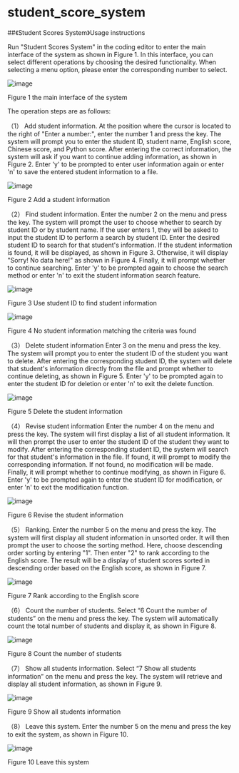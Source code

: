 # student_score_system
##《Student Scores System》Usage instructions

Run "Student Scores System" in the coding editor to enter the main interface of the system as shown in Figure 1. In this interface, you can select different operations by choosing the desired functionality. When selecting a menu option, please enter the corresponding number to select.

 ![image](https://github.com/slowpokestudycoding/student_score_system/assets/130159100/c0bd6dc2-32a8-468b-b269-5ff6025882aa)

Figure 1  the main interface of the system

The operation steps are as follows:

（1）	Add student information. 
At the position where the cursor is located to the right of "Enter a number:", enter the number 1 and press the <Enter> key. The system will prompt you to enter the student ID, student name, English score, Chinese score, and Python score. After entering the correct information, the system will ask if you want to continue adding information, as shown in Figure 2. Enter 'y' to be prompted to enter user information again or enter 'n' to save the entered student information to a file.

![image](https://github.com/slowpokestudycoding/student_score_system/assets/130159100/acdcc4cb-9a25-4259-8a5d-bd929b9a534b)

Figure 2  Add a student information

（2）	Find student information. 
Enter the number 2 on the menu and press the <Enter> key. The system will prompt the user to choose whether to search by student ID or by student name. If the user enters 1, they will be asked to input the student ID to perform a search by student ID. Enter the desired student ID to search for that student's information. If the student information is found, it will be displayed, as shown in Figure 3. Otherwise, it will display "Sorry! No data here!" as shown in Figure 4. Finally, it will prompt whether to continue searching. Enter 'y' to be prompted again to choose the search method or enter 'n' to exit the student information search feature.

![image](https://github.com/slowpokestudycoding/student_score_system/assets/130159100/29a8a4ca-3985-49b3-8356-a7ec9d247f3d)

Figure 3  Use student ID to find student information 

![image](https://github.com/slowpokestudycoding/student_score_system/assets/130159100/8553db49-2dc4-46a0-a77d-35311fcda239)
 
Figure 4  No student information matching the criteria was found

（3）	Delete student information
Enter 3 on the menu and press the <Enter> key. The system will prompt you to enter the student ID of the student you want to delete. After entering the corresponding student ID, the system will delete that student's information directly from the file and prompt whether to continue deleting, as shown in Figure 5. Enter 'y' to be prompted again to enter the student ID for deletion or enter 'n' to exit the delete function.

![image](https://github.com/slowpokestudycoding/student_score_system/assets/130159100/e672f194-74a7-4d5e-955c-180fb5d7391f)

Figure 5  Delete the student information

（4）	Revise student information
Enter the number 4 on the menu and press the <Enter> key. The system will first display a list of all student information. It will then prompt the user to enter the student ID of the student they want to modify. After entering the corresponding student ID, the system will search for that student's information in the file. If found, it will prompt to modify the corresponding information. If not found, no modification will be made. Finally, it will prompt whether to continue modifying, as shown in Figure 6. Enter 'y' to be prompted again to enter the student ID for modification, or enter 'n' to exit the modification function.

![image](https://github.com/slowpokestudycoding/student_score_system/assets/130159100/0ac8f125-1c86-432f-b86d-96b0cd81da8b)
 
Figure 6  Revise the student information

（5）	Ranking. 
Enter the number 5 on the menu and press the <Enter> key. The system will first display all student information in unsorted order. It will then prompt the user to choose the sorting method. Here, choose descending order sorting by entering "1". Then enter "2" to rank according to the English score. The result will be a display of student scores sorted in descending order based on the English score, as shown in Figure 7. 

![image](https://github.com/slowpokestudycoding/student_score_system/assets/130159100/d37e3014-d985-4f9b-af93-137ee1cc0436)

Figure 7  Rank according to the English score

（6）	Count the number of students.
Select “6 Count the number of students” on the menu and press the <Enter> key. The system will automatically count the total number of students and display it, as shown in Figure 8.

![image](https://github.com/slowpokestudycoding/student_score_system/assets/130159100/048629ee-d71c-417a-824d-f395051c881f)

Figure 8  Count the number of students

（7）	Show all students information. 
Select “7 Show all students information” on the menu and press the <Enter> key. The system will retrieve and display all student information, as shown in Figure 9.

![image](https://github.com/slowpokestudycoding/student_score_system/assets/130159100/4f8b9acd-ef4f-43df-a19f-938e1e1cbac9)

Figure 9  Show all students information

（8）	Leave this system. 
Enter the number 5 on the menu and press the <Enter> key to exit the system, as shown in Figure 10.

![image](https://github.com/slowpokestudycoding/student_score_system/assets/130159100/012fb118-6b9c-409d-80aa-dbc8502fa868)

Figure 10  Leave this system
